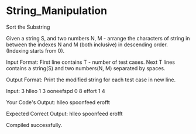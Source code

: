 # String_Manipulation
Sort the Substring

Given a string S, and two numbers N, M - arrange the characters of string in between the indexes N and M (both inclusive) in descending order. (Indexing starts from 0).

Input Format:
First line contains T - number of test cases.
Next T lines contains a string(S) and two numbers(N, M) separated by spaces.

Output Format:
Print the modified string for each test case in new line.

Input:
3
hlleo 1 3
ooneefspd 0 8
effort 1 4

Your Code's Output:
hlleo
spoonfeed
erofft

Expected Correct Output:
hlleo
spoonfeed
erofft

Compiled successfully.
